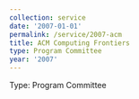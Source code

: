 ```yaml
---
collection: service
date: '2007-01-01'
permalink: /service/2007-acm
title: ACM Computing Frontiers
type: Program Committee
year: '2007'
---
```


Type: Program Committee
